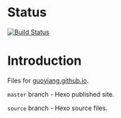 # Status
[![Build Status](https://travis-ci.org/guoyiang/guoyiang.github.io.svg?branch=source)](https://travis-ci.org/guoyiang/guoyiang.github.io)

# Introduction

Files for [guoyiang.github.io](http://www.guoyiang.com).

`master` branch - Hexo published site.

`source` branch - Hexo source files.